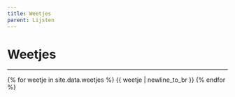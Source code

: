 ```yaml
---
title: Weetjes
parent: Lijsten
---
```


# Weetjes

---

{% for weetje in site.data.weetjes %}
{{ weetje | newline_to_br  }}
{% endfor %}